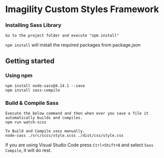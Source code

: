 Imagility Custom Styles Framework
============================================================================

### Installing Sass Library

```
Go to the project folder and execute "npm install"
```

`npm install` will install the required packages from package.json

## Getting started

### Using npm

```
npm install node-sass@4.14.1 --save
npm install sass-compile
```

### Build & Compile Sass

```
Execute the below command and then when ever you save a file it automatically builds and compiles.
npm run watch-scss
```

```
To Build and Compile sass manually. 
node-sass ./src/scss/style.scss ./dist/css/style.css
```

If you are using Visual Studio Code press `Ctrl+Shift+B` and select `Sass Compile`, it will do rest.